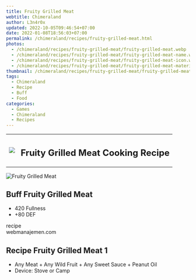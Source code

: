 ```yaml
---
title: Fruity Grilled Meat
webtitle: Chimeraland
author: L3n4r0x
updated: 2022-10-05T09:46:54+07:00
date: 2022-01-08T18:56:03+07:00
permalink: /chimeraland/recipes/fruity-grilled-meat.html
photos:
  - /chimeraland/recipes/fruity-grilled-meat/fruity-grilled-meat.webp
  - /chimeraland/recipes/fruity-grilled-meat/fruity-grilled-meat-name.webp
  - /chimeraland/recipes/fruity-grilled-meat/fruity-grilled-meat-icon.webp
  - /chimeraland/recipes/fruity-grilled-meat/fruity-grilled-meat-material.webp
thumbnail: /chimeraland/recipes/fruity-grilled-meat/fruity-grilled-meat.webp
tags:
  - Chimeraland
  - Recipe
  - Buff
  - Food
categories:
  - Games
  - Chimeraland
  - Recipes
---
```


<section id="bootstrap-wrapper"><link rel="stylesheet" href="https://cdn.statically.io/gh/dimaslanjaka/Web-Manajemen/40ac3225/css/bootstrap-4.5-wrapper.css"/><div class="row mb-2"><div class="col-md-12 mb-2"><table class="table" id="post-info"><tbody><tr><td><img class="d-inline-block me-2" src="/chimeraland/recipes/fruity-grilled-meat/fruity-grilled-meat-icon.webp" width="auto" height="auto"/></td><td><h1 class="fs-5">Fruity Grilled Meat Cooking Recipe</h1></td></tr></tbody></table></div></div><div class="card mb-2"><div class="row g-0"><div class="col-sm-4 position-relative mb-2"><img src="/chimeraland/recipes/fruity-grilled-meat/fruity-grilled-meat-material.webp" class="card-img fit-cover w-100 h-100" alt="Fruity Grilled Meat" data-fancybox="true"/></div><div class="col-sm-8 mb-2"><div class="card-body"><h2 class="card-title fs-5">Buff Fruity Grilled Meat</h2><div class="card-text"><ul><li>420 Fullness</li><li>+80 DEF</li></ul></div><span class="badge rounded-pill bg-dark">recipe</span></div><div class="card-footer text-end text-muted">webmanajemen.com</div></div></div></div><div class="row mb-2"><div class="col-12 col-lg-6 recipe-item mb-2"><div class="card"><div class="card-body"><h2 class="card-title fs-5">Recipe Fruity Grilled Meat 1</h2><div class="card-text"><ul><li>Any Meat<span> + </span>Any Wild Fruit<span> + </span>Any Sweet Sauce<span> + </span>Peanut Oil</li><li>Device: Stove or Camp</li></ul></div></div></div></div></div></section>